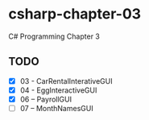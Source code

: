 # csharp-chapter-03
C# Programming Chapter 3

## TODO
- [X] 03 - CarRentalInterativeGUI
- [X] 04 - EggInteractiveGUI
- [X] 06 – PayrollGUI
- [ ] 07 – MonthNamesGUI